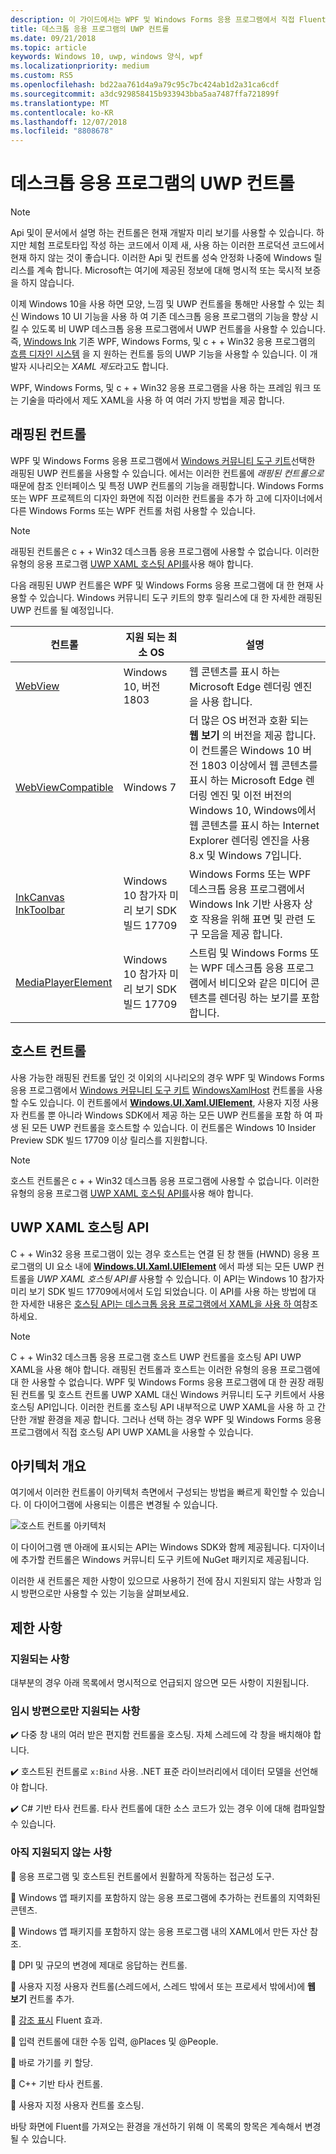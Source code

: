 ```yaml
---
description: 이 가이드에서는 WPF 및 Windows Forms 응용 프로그램에서 직접 Fluent 기반 UWP UI를 만들 수 있습니다.
title: 데스크톱 응용 프로그램의 UWP 컨트롤
ms.date: 09/21/2018
ms.topic: article
keywords: Windows 10, uwp, windows 양식, wpf
ms.localizationpriority: medium
ms.custom: RS5
ms.openlocfilehash: bd22aa761d4a9a79c95c7bc424ab1d2a31ca6cdf
ms.sourcegitcommit: a3dc929858415b933943bba5aa7487ffa721899f
ms.translationtype: MT
ms.contentlocale: ko-KR
ms.lasthandoff: 12/07/2018
ms.locfileid: "8808678"
---
```

# <a name="uwp-controls-in-desktop-applications"></a>데스크톱 응용 프로그램의 UWP 컨트롤

> [!NOTE]
> Api 및이 문서에서 설명 하는 컨트롤은 현재 개발자 미리 보기를 사용할 수 있습니다. 하지만 체험 프로토타입 작성 하는 코드에서 이제 새, 사용 하는 이러한 프로덕션 코드에서 현재 하지 않는 것이 좋습니다. 이러한 Api 및 컨트롤 성숙 안정화 나중에 Windows 릴리스를 계속 합니다. Microsoft는 여기에 제공된 정보에 대해 명시적 또는 묵시적 보증을 하지 않습니다.

이제 Windows 10을 사용 하면 모양, 느낌 및 UWP 컨트롤을 통해만 사용할 수 있는 최신 Windows 10 UI 기능을 사용 하 여 기존 데스크톱 응용 프로그램의 기능을 향상 시킬 수 있도록 비 UWP 데스크톱 응용 프로그램에서 UWP 컨트롤을 사용할 수 있습니다. 즉, [Windows Ink](../design/input/pen-and-stylus-interactions.md) 기존 WPF, Windows Forms, 및 c + + Win32 응용 프로그램의 [흐름 디자인 시스템](../design/fluent-design-system/index.md) 을 지 원하는 컨트롤 등의 UWP 기능을 사용할 수 있습니다. 이 개발자 시나리오는 *XAML 제도*라고도 합니다.

WPF, Windows Forms, 및 c + + Win32 응용 프로그램을 사용 하는 프레임 워크 또는 기술을 따라에서 제도 XAML을 사용 하 여 여러 가지 방법을 제공 합니다.

## <a name="wrapped-controls"></a>래핑된 컨트롤

WPF 및 Windows Forms 응용 프로그램에서 [Windows 커뮤니티 도구 키트](https://docs.microsoft.com/windows/uwpcommunitytoolkit/)선택한 래핑된 UWP 컨트롤을 사용할 수 있습니다. 에서는 이러한 컨트롤에 *래핑된 컨트롤으로* 때문에 참조 인터페이스 및 특정 UWP 컨트롤의 기능을 래핑합니다. Windows Forms 또는 WPF 프로젝트의 디자인 화면에 직접 이러한 컨트롤을 추가 하 고에 디자이너에서 다른 Windows Forms 또는 WPF 컨트롤 처럼 사용할 수 있습니다.

> [!NOTE]
> 래핑된 컨트롤은 c + + Win32 데스크톱 응용 프로그램에 사용할 수 없습니다. 이러한 유형의 응용 프로그램 [UWP XAML 호스팅 API를](#uwp-xaml-hosting-api)사용 해야 합니다.

다음 래핑된 UWP 컨트롤은 WPF 및 Windows Forms 응용 프로그램에 대 한 현재 사용할 수 있습니다. Windows 커뮤니티 도구 키트의 향후 릴리스에 대 한 자세한 래핑된 UWP 컨트롤 될 예정입니다.

| 컨트롤 | 지원 되는 최소 OS | 설명 |
|-----------------|-------------------------------|-------------|
| [WebView](https://docs.microsoft.com/windows/communitytoolkit/controls/wpf-winforms/webview) | Windows 10, 버전 1803 | 웹 콘텐츠를 표시 하는 Microsoft Edge 렌더링 엔진을 사용 합니다. |
| [WebViewCompatible](https://docs.microsoft.com/windows/communitytoolkit/controls/wpf-winforms/webviewcompatible) | Windows 7 | 더 많은 OS 버전과 호환 되는 **웹 보기** 의 버전을 제공 합니다. 이 컨트롤은 Windows 10 버전 1803 이상에서 웹 콘텐츠를 표시 하는 Microsoft Edge 렌더링 엔진 및 이전 버전의 Windows 10, Windows에서 웹 콘텐츠를 표시 하는 Internet Explorer 렌더링 엔진을 사용 8.x 및 Windows 7입니다. |
| [InkCanvas](https://docs.microsoft.com/windows/communitytoolkit/controls/wpf-winforms/inkcanvas)<br>[InkToolbar](https://docs.microsoft.com/windows/communitytoolkit/controls/wpf-winforms/inktoolbar) | Windows 10 참가자 미리 보기 SDK 빌드 17709 | Windows Forms 또는 WPF 데스크톱 응용 프로그램에서 Windows Ink 기반 사용자 상호 작용을 위해 표면 및 관련 도구 모음을 제공 합니다. |
| [MediaPlayerElement](https://docs.microsoft.com/windows/communitytoolkit/controls/wpf-winforms/mediaplayerelement) | Windows 10 참가자 미리 보기 SDK 빌드 17709 | 스트림 및 Windows Forms 또는 WPF 데스크톱 응용 프로그램에서 비디오와 같은 미디어 콘텐츠를 렌더링 하는 보기를 포함 합니다. |

## <a name="host-controls"></a>호스트 컨트롤

사용 가능한 래핑된 컨트롤 덮인 것 이외의 시나리오의 경우 WPF 및 Windows Forms 응용 프로그램에서 [Windows 커뮤니티 도구 키트](https://docs.microsoft.com/windows/uwpcommunitytoolkit/) [WindowsXamlHost](https://docs.microsoft.com/windows/communitytoolkit/controls/wpf-winforms/windowsxamlhost) 컨트롤을 사용할 수도 있습니다. 이 컨트롤에서 [**Windows.UI.Xaml.UIElement**](https://docs.microsoft.com/uwp/api/windows.ui.xaml.uielement), 사용자 지정 사용자 컨트롤 뿐 아니라 Windows SDK에서 제공 하는 모든 UWP 컨트롤을 포함 하 여 파생 된 모든 UWP 컨트롤을 호스트할 수 있습니다. 이 컨트롤은 Windows 10 Insider Preview SDK 빌드 17709 이상 릴리스를 지원합니다.

> [!NOTE]
> 호스트 컨트롤은 c + + Win32 데스크톱 응용 프로그램에 사용할 수 없습니다. 이러한 유형의 응용 프로그램 [UWP XAML 호스팅 API를](#uwp-xaml-hosting-api)사용 해야 합니다.

## <a name="uwp-xaml-hosting-api"></a>UWP XAML 호스팅 API

C + + Win32 응용 프로그램이 있는 경우 호스트는 연결 된 창 핸들 (HWND) 응용 프로그램의 UI 요소 내에 [**Windows.UI.Xaml.UIElement**](https://docs.microsoft.com/uwp/api/windows.ui.xaml.uielement) 에서 파생 되는 모든 UWP 컨트롤을 *UWP XAML 호스팅 API를* 사용할 수 있습니다. 이 API는 Windows 10 참가자 미리 보기 SDK 빌드 17709에서에서 도입 되었습니다. 이 API를 사용 하는 방법에 대 한 자세한 내용은 [호스팅 API는 데스크톱 응용 프로그램에서 XAML을 사용 하 여](using-the-xaml-hosting-api.md)참조 하세요.

> [!NOTE]
> C + + Win32 데스크톱 응용 프로그램 호스트 UWP 컨트롤을 호스팅 API UWP XAML을 사용 해야 합니다. 래핑된 컨트롤과 호스트는 이러한 유형의 응용 프로그램에 대 한 사용할 수 없습니다. WPF 및 Windows Forms 응용 프로그램에 대 한 권장 래핑된 컨트롤 및 호스트 컨트롤 UWP XAML 대신 Windows 커뮤니티 도구 키트에서 사용 호스팅 API입니다. 이러한 컨트롤 호스팅 API 내부적으로 UWP XAML을 사용 하 고 간단한 개발 환경을 제공 합니다. 그러나 선택 하는 경우 WPF 및 Windows Forms 응용 프로그램에서 직접 호스팅 API UWP XAML을 사용할 수 있습니다.

## <a name="architecture-overview"></a>아키텍처 개요

여기에서 이러한 컨트롤이 아키텍처 측면에서 구성되는 방법을 빠르게 확인할 수 있습니다. 이 다이어그램에 사용되는 이름은 변경될 수 있습니다.  

![호스트 컨트롤 아키텍처](images/host-controls.png)

이 다이어그램 맨 아래에 표시되는 API는 Windows SDK와 함께 제공됩니다. 디자이너에 추가할 컨트롤은 Windows 커뮤니티 도구 키트에 NuGet 패키지로 제공됩니다.

이러한 새 컨트롤은 제한 사항이 있으므로 사용하기 전에 잠시 지원되지 않는 사항과 임시 방편으로만 사용할 수 있는 기능을 살펴보세요.

## <a name="limitations"></a>제한 사항

### <a name="whats-supported"></a>지원되는 사항

대부분의 경우 아래 목록에서 명시적으로 언급되지 않으면 모든 사항이 지원됩니다.

### <a name="whats-supported-only-with-workarounds"></a>임시 방편으로만 지원되는 사항

:heavy_check_mark: 다중 창 내의 여러 받은 편지함 컨트롤을 호스팅. 자체 스레드에 각 창을 배치해야 합니다.

:heavy_check_mark: 호스트된 컨트롤로 ``x:Bind`` 사용. .NET 표준 라이브러리에서 데이터 모델을 선언해야 합니다.

:heavy_check_mark: C# 기반 타사 컨트롤. 타사 컨트롤에 대한 소스 코드가 있는 경우 이에 대해 컴파일할 수 있습니다.

### <a name="whats-not-yet-supported"></a>아직 지원되지 않는 사항

:no_entry_sign: 응용 프로그램 및 호스트된 컨트롤에서 원활하게 작동하는 접근성 도구.

:no_entry_sign: Windows 앱 패키지를 포함하지 않는 응용 프로그램에 추가하는 컨트롤의 지역화된 콘텐츠.

:no_entry_sign: Windows 앱 패키지를 포함하지 않는 응용 프로그램 내의 XAML에서 만든 자산 참조.

:no_entry_sign: DPI 및 규모의 변경에 제대로 응답하는 컨트롤.

:no_entry_sign: 사용자 지정 사용자 컨트롤(스레드에서, 스레드 밖에서 또는 프로세서 밖에서)에 **웹 보기** 컨트롤 추가.

:no_entry_sign: [강조 표시](https://docs.microsoft.com/windows/uwp/design/style/reveal) Fluent 효과.

:no_entry_sign: 입력 컨트롤에 대한 수동 입력, @Places 및 @People.

:no_entry_sign: 바로 가기를 키 할당.

:no_entry_sign: C++ 기반 타사 컨트롤.

:no_entry_sign: 사용자 지정 사용자 컨트롤 호스팅.

바탕 화면에 Fluent를 가져오는 환경을 개선하기 위해 이 목록의 항목은 계속해서 변경될 수 있습니다.  
